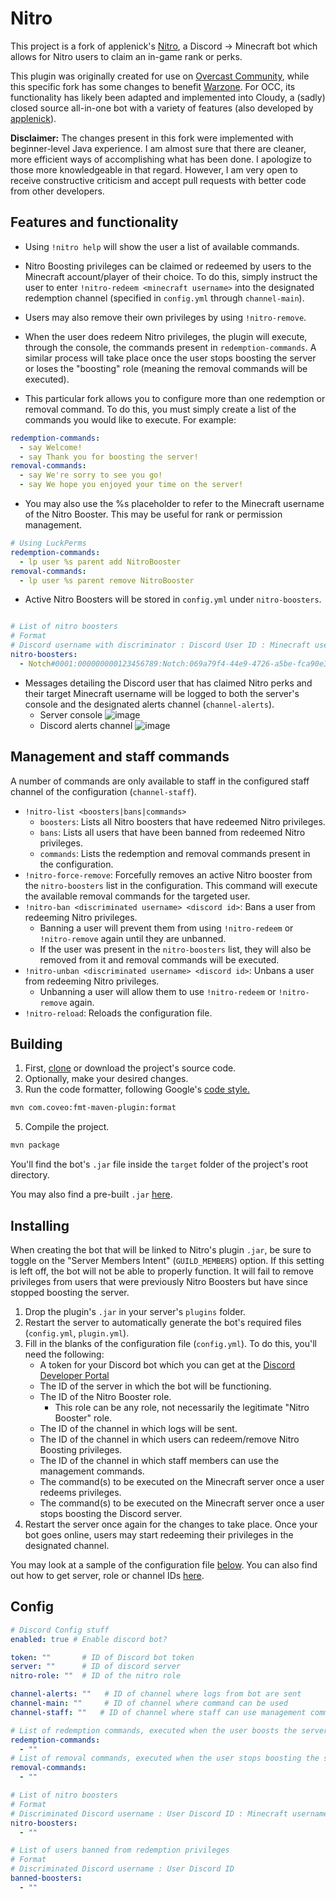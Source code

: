 # Nitro
This project is a fork of applenick's [Nitro](https://github.com/applenick/Nitro), a Discord -> Minecraft bot which allows for Nitro users to claim an in-game rank or perks.

This plugin was originally created for use on [Overcast Community](https://oc.tc), while this specific fork has some changes to benefit [Warzone](https://github.com/Warzone). For OCC, its functionality has likely been adapted and implemented into Cloudy, a (sadly) closed source all-in-one bot with a variety of features (also developed by [applenick](https://github.com/applenick)).

**Disclaimer:** The changes present in this fork were implemented with beginner-level Java experience. I am almost sure that there are cleaner, more efficient ways of accomplishing what has been done. I apologize to those more knowledgeable in that regard. However, I am very open to receive constructive criticism and accept pull requests with better code from other developers.

## Features and functionality

- Using `!nitro help` will show the user a list of available commands.

- Nitro Boosting privileges can be claimed or redeemed by users to the Minecraft account/player of their choice. To do this, simply instruct the user to enter `!nitro-redeem <minecraft username>` into the designated redemption channel (specified in `config.yml` through `channel-main`).

- Users may also remove their own privileges by using `!nitro-remove`.

- When the user does redeem Nitro privileges, the plugin will execute, through the console, the commands present in `redemption-commands`. A similar process will take place once the user stops boosting the server or loses the "boosting" role (meaning the removal commands will be executed).

- This particular fork allows you to configure more than one redemption or removal command. To do this, you must simply create a list of the commands you would like to execute. For example:
```yml
redemption-commands:
  - say Welcome!
  - say Thank you for boosting the server!
removal-commands:
  - say We're sorry to see you go!
  - say We hope you enjoyed your time on the server!
```
- You may also use the %s placeholder to refer to the Minecraft username of the Nitro Booster. This may be useful for rank or permission management.
```yml
# Using LuckPerms
redemption-commands:
  - lp user %s parent add NitroBooster
removal-commands:
  - lp user %s parent remove NitroBooster
```
- Active Nitro Boosters will be stored in `config.yml` under `nitro-boosters`.
```yml

# List of nitro boosters
# Format
# Discord username with discriminator : Discord User ID : Minecraft username : Minecraft UUID
nitro-boosters:
  - Notch#0001:000000000123456789:Notch:069a79f4-44e9-4726-a5be-fca90e38aaf5
```

- Messages detailing the Discord user that has claimed Nitro perks and their target Minecraft username will be logged to both the server's console and the designated alerts channel (`channel-alerts`).
   - Server console
   ![image](https://user-images.githubusercontent.com/46306028/172479284-581a6950-d2b8-42de-b469-1948e8d10d98.png)
   - Discord alerts channel
   ![image](https://user-images.githubusercontent.com/46306028/172479405-7abfd61d-0646-4aec-a819-0700e8ccf056.png)

## Management and staff commands

A number of commands are only available to staff in the configured staff channel of the configuration (`channel-staff`).

- `!nitro-list <boosters|bans|commands>`
  - `boosters`: Lists all Nitro boosters that have redeemed Nitro privileges.
  - `bans`: Lists all users that have been banned from redeemed Nitro privileges.
  - `commands`: Lists the redemption and removal commands present in the configuration.
- `!nitro-force-remove`: Forcefully removes an active Nitro booster from the `nitro-boosters` list in the configuration. This command will execute the available removal commands for the targeted user.
- `!nitro-ban <discriminated username> <discord id>`: Bans a user from redeeming Nitro privileges.
  - Banning a user will prevent them from using `!nitro-redeem` or `!nitro-remove` again until they are unbanned.
  - If the user was present in the `nitro-boosters` list, they will also be removed from it and removal commands will be executed.
- `!nitro-unban <discriminated username> <discord id>`: Unbans a user from redeeming Nitro privileges.
  - Unbanning a user will allow them to use `!nitro-redeem` or `!nitro-remove` again.
- `!nitro-reload`: Reloads the configuration file.
## Building

1. First, [clone](https://docs.github.com/en/repositories/creating-and-managing-repositories/cloning-a-repository) or download the project's source code.
2. Optionally, make your desired changes.
3. Run the code formatter, following Google's [code style.](https://google.github.io/styleguide/javaguide.html)
```bash
mvn com.coveo:fmt-maven-plugin:format
```
5. Compile the project.
```bash
mvn package
```

You'll find the bot's `.jar` file inside the `target` folder of the project's root directory.

You may also find a pre-built `.jar` [here](https://github.com/TBG1000/Nitro/actions/workflows/main.yml).

## Installing
When creating the bot that will be linked to Nitro's plugin `.jar`, be sure to toggle on the "Server Members Intent" (`GUILD_MEMBERS`) option. If this setting is left off, the bot will not be able to properly function. It will fail to remove privileges from users that were previously Nitro Boosters but have since stopped boosting the server.

1. Drop the plugin's `.jar` in your server's `plugins` folder.
2. Restart the server to automatically generate the bot's required files (`config.yml`, `plugin.yml`).
3. Fill in the blanks of the configuration file (`config.yml`). To do this, you'll need the following:
   - A token for your Discord bot which you can get at the [Discord Developer Portal](https://discord.com/developers/docs)
   - The ID of the server in which the bot will be functioning.
   - The ID of the Nitro Booster role.
     - This role can be any role, not necessarily the legitimate "Nitro Booster" role.
   - The ID of the channel in which logs will be sent.
   - The ID of the channel in which users can redeem/remove Nitro Boosting privileges.
   - The ID of the channel in which staff members can use the management commands.
   - The command(s) to be executed on the Minecraft server once a user redeems privileges.
   - The command(s) to be executed on the Minecraft server once a user stops boosting the Discord server.
4. Restart the server once again for the changes to take place. Once your bot goes online, users may start redeeming their privileges in the designated channel.

You may look at a sample of the configuration file [below](https://github.com/TBG1000/Nitro/#config).
You can also find out how to get server, role or channel IDs [here](https://support.discord.com/hc/en-us/articles/206346498-Where-can-I-find-my-User-Server-Message-ID). 

## Config
```yml
# Discord Config stuff
enabled: true # Enable discord bot?

token: ""       # ID of Discord bot token
server: ""      # ID of discord server
nitro-role: ""  # ID of the nitro role

channel-alerts: ""   # ID of channel where logs from bot are sent
channel-main: ""     # ID of channel where command can be used
channel-staff: ""   # ID of channel where staff can use management commands

# List of redemption commands, executed when the user boosts the server
redemption-commands:
  - ""
# List of removal commands, executed when the user stops boosting the server
removal-commands:
  - ""

# List of nitro boosters
# Format
# Discriminated Discord username : User Discord ID : Minecraft username : Minecraft username
nitro-boosters:
  - ""

# List of users banned from redemption privileges
# Format
# Discriminated Discord username : User Discord ID
banned-boosters:
  - ""
```
